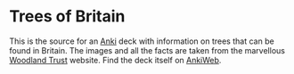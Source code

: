 # Trees of Britain

This is the source for an [Anki](https://ankiweb.net/decks) deck with information on trees that can be found in Britain. The images and all the facts are taken from the marvellous [Woodland Trust](https://www.woodlandtrust.org.uk) website. Find the deck itself on [AnkiWeb](https://ankiweb.net/shared/info/2007419534?cb=1729259491086).
